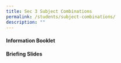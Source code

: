 ```yaml
---
title: Sec 3 Subject Combinations
permalink: /students/subject-combinations/
description: ""
---
```

#### Information Booklet



#### Briefing Slides

